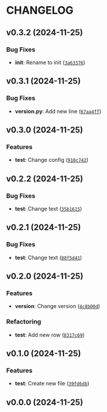 # CHANGELOG


## v0.3.2 (2024-11-25)

### Bug Fixes

- **init**: Rename to init
  ([`3a63376`](https://github.com/sam-dee/type-pg/commit/3a63376fd53729698cd37aab72e2c3569525259d))


## v0.3.1 (2024-11-25)

### Bug Fixes

- **version.py**: Add new line
  ([`67aa4ff`](https://github.com/sam-dee/type-pg/commit/67aa4ff4e082d03e478a6a757bb08371224bfe17))


## v0.3.0 (2024-11-25)

### Features

- **test**: Change config
  ([`910c742`](https://github.com/sam-dee/type-pg/commit/910c74209d4f5b912e9b54bf181a128ba1ffc25b))


## v0.2.2 (2024-11-25)

### Bug Fixes

- **test**: Change text
  ([`35b1615`](https://github.com/sam-dee/type-pg/commit/35b161571e8bb01d2897250e525d8820ec0878c4))


## v0.2.1 (2024-11-25)

### Bug Fixes

- **test**: Change text
  ([`88f5d41`](https://github.com/sam-dee/type-pg/commit/88f5d41e07f51468874c68ff2bea80e1cf953245))


## v0.2.0 (2024-11-25)

### Features

- **version**: Change version
  ([`4c8b00d`](https://github.com/sam-dee/type-pg/commit/4c8b00d614e776af3d041eede47fac4f1cf9fecd))

### Refactoring

- **test**: Add new row
  ([`8317c69`](https://github.com/sam-dee/type-pg/commit/8317c69f90b0bdfe0b79218c7ae6b315da312a0d))


## v0.1.0 (2024-11-25)

### Features

- **test**: Create new file
  ([`39fd6db`](https://github.com/sam-dee/type-pg/commit/39fd6db5ffd5db8e42e85700c5985ebf2694a111))


## v0.0.0 (2024-11-25)
